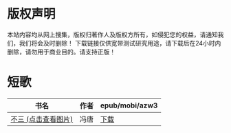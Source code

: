 # 版权声明

本站内容均从网上搜集，版权归著作人及版权方所有，如侵犯您的权益，请通知我们，我们将会及时删除！ 下载链接仅供宽带测试研究用途，请下载后在24小时内删除，请勿用于商业目的。请支持正版！

# 短歌

| 书名 | 作者 | epub/mobi/azw3 |
| --- | --- | --- |
| [不三 (点击查看图片)](https://www.dushupai.com/attachment/2024/06/09/969ec1a7bb4d6be3.jpg) | 冯唐 | [下载](https://url89.ctfile.com/f/31084289-1356988819-9f6970?p=8866) |
